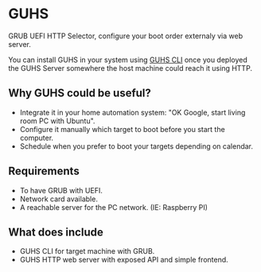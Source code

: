 # GUHS

GRUB UEFI HTTP Selector, configure your boot order externaly via web server.

You can install GUHS in your system using [GUHS CLI](https://github.com/jamofer/guhs-cli) once you deployed
the GUHS Server somewhere the host machine could reach it using HTTP.

## Why GUHS could be useful?
* Integrate it in your home automation system: "OK Google, start living room PC with Ubuntu".
* Configure it manually which target to boot before you start the computer.
* Schedule when you prefer to boot your targets depending on calendar.

## Requirements
* To have GRUB with UEFI.
* Network card available.
* A reachable server for the PC network. (IE: Raspberry PI)

## What does include
* GUHS CLI for target machine with GRUB.
* GUHS HTTP web server with exposed API and simple frontend.
